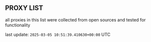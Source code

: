 ## PROXY LIST

all proxies in this list were collected from open sources and tested for functionality

last update: `2025-03-05 10:51:39.410630+00:00` UTC